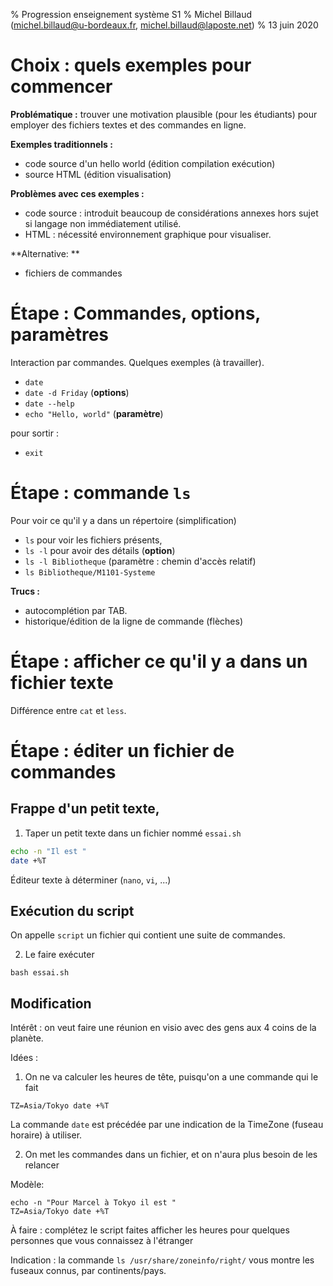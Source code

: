 % Progression enseignement système S1
% Michel Billaud (michel.billaud@u-bordeaux.fr,  michel.billaud@laposte.net)
% 13 juin 2020


# Choix : quels exemples pour commencer

**Problématique :** trouver une motivation plausible (pour les étudiants)
pour employer des fichiers textes et des commandes en ligne. 

**Exemples traditionnels :**
- code source d'un hello world (édition compilation exécution)
- source HTML (édition visualisation)

**Problèmes avec ces exemples :**

- code source : introduit beaucoup de considérations annexes
hors sujet si langage non immédiatement utilisé.
- HTML : nécessité environnement graphique pour visualiser.

**Alternative: **

- fichiers de commandes

# Étape : Commandes, options, paramètres

Interaction par commandes. Quelques exemples (à travailler).

- `date`
- `date -d Friday`  (**options**)
- `date --help` 
- `echo "Hello, world"` (**paramètre**)

pour sortir : 

- `exit`

# Étape : commande `ls`

Pour voir ce qu'il y a dans un répertoire (simplification)

- `ls` pour voir les fichiers présents,
- `ls -l` pour avoir des détails (**option**)
- `ls -l Bibliotheque` (paramètre : chemin d'accès relatif)
- `ls Bibliotheque/M1101-Systeme`

**Trucs :** 

- autocomplétion par TAB.
- historique/édition de la ligne de commande (flèches)

# Étape : afficher ce qu'il y a dans un fichier texte

Différence entre `cat` et `less`.

# Étape : éditer un fichier de commandes

## Frappe d'un petit texte, 

1. Taper un petit texte dans un fichier nommé `essai.sh`

~~~bash
echo -n "Il est "
date +%T
~~~

Éditeur texte à déterminer (`nano`, `vi`, ...)

## Exécution du script

On appelle `script` un fichier qui contient une suite de commandes.

2. Le faire exécuter

~~~
bash essai.sh
~~~

## Modification

Intérêt : on veut faire une réunion en visio avec des gens aux 4
coins de la planète.

Idées : 

1. On ne va calculer les heures de tête, puisqu'on a une commande
qui le fait

~~~
TZ=Asia/Tokyo date +%T
~~~

La commande `date` est précédée par une indication de la TimeZone
(fuseau horaire) à utiliser.

2. On met les commandes dans un fichier, et on n'aura plus besoin
de les relancer


Modèle:

~~~
echo -n "Pour Marcel à Tokyo il est "
TZ=Asia/Tokyo date +%T
~~~



À faire : complétez le script faites afficher les heures pour quelques
personnes que vous connaissez à l'étranger

Indication : la commande `ls /usr/share/zoneinfo/right/` vous montre
les fuseaux connus, par continents/pays.


